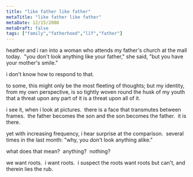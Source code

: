 ```yaml
---
title: "like father like father"
metaTitle: "like father like father"
metaDate: 12/15/2008
metaDraft: false
tags: ["family","fatherhood","lïf","father"]
---
```


heather and i ran into a woman who attends my father's church at the mall today.  "you don't look anything like your father," she said, "but you have your mother's smile."   
  
i don't know how to respond to that.  
  
to some, this might only be the most fleeting of thoughts; but my identity, from my own perspective, is so tightly woven round the husk of my youth that a threat upon any part of it is a threat upon all of it.  
  
i see it, when i look at pictures.  there is a face that transmutes between frames.  the father becomes the son and the son becomes the father.  it is there.   
  
yet with increasing frequency, i hear surprise at the comparison.  several times in the last month: "why, you don't look anything alike."  
  
what does that mean?  anything?  nothing?  
  
we want roots.  i want roots.  i suspect the roots want roots but can't, and therein lies the rub.